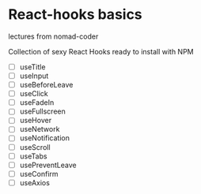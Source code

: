 # React-hooks basics
lectures from nomad-coder

Collection of sexy React Hooks ready to install with NPM

- [ ] useTitle
- [ ] useInput
- [ ] useBeforeLeave
- [ ] useClick
- [ ] useFadeIn
- [ ] useFullscreen
- [ ] useHover
- [ ] useNetwork
- [ ] useNotification
- [ ] useScroll
- [ ] useTabs
- [ ] usePreventLeave
- [ ] useConfirm
- [ ] useAxios